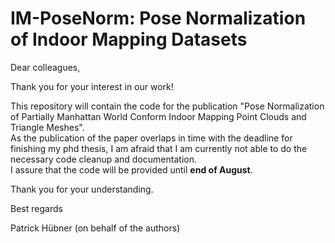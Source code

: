 # IM-PoseNorm: Pose Normalization of Indoor Mapping Datasets

Dear colleagues,

Thank you for your interest in our work!

This repository will contain the code for the publication "Pose Normalization of Partially Manhattan World Conform Indoor Mapping Point Clouds and Triangle Meshes".\
As the publication of the paper overlaps in time with the deadline for finishing my phd thesis, I am afraid that I am currently not able to do the necessary code cleanup and documentation.\
I assure that the code will be provided until **end of August**.

Thank you for your understanding.

Best regards

Patrick Hübner
(on behalf of the authors)
